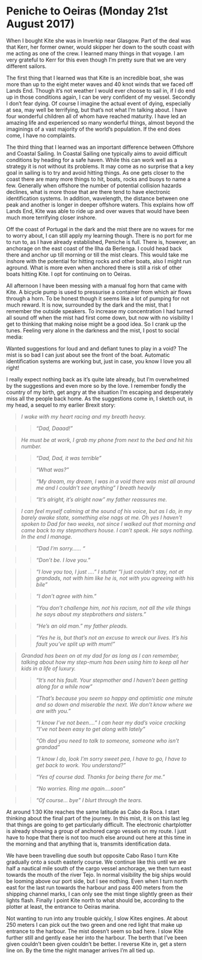 
# Peniche to Oeiras (Monday 21st August 2017) #

When I bought Kite she was in Inverkip near Glasgow. Part of the deal was that Kerr, her former owner, would skipper her down to the south coast with me acting as one of the crew. I learned many things in that voyage. I am very grateful to Kerr for this even though I’m pretty sure that we are very different sailors.

The first thing that I learned was that Kite is an incredible boat, she was more than up to the eight meter waves and 40 knot winds that we faced off Lands End. Though it’s not weather I would ever choose to sail in, if I do end up in those conditions again, I can be very confident of my vessel. Secondly I don’t fear dying. Of course I imagine the actual event of dying, especially at sea, may well be terrifying, but that’s not what I’m talking about. I have four wonderful children all of whom have reached maturity. I have led an amazing life and experienced so many wonderful things, almost beyond the imaginings of a vast majority of the world’s population. If the end does come, I have no complaints.

The third thing that I learned was an important difference between Offshore and Coastal Sailing. In Coastal Sailing one typically aims to avoid difficult conditions by heading for a safe haven. While this can work well as a strategy it is not without its problems. It may come as no surprise that a key goal in sailing is to try and avoid hitting things. As one gets closer to the coast there are many more things to hit, boats, rocks and buoys to name a few. Generally when offshore the number of potential collision hazards declines, what is more those that are there tend to have electronic identification systems. In addition, wavelength, the distance between one peak and another is longer in deeper offshore waters. This explains how off Lands End, Kite was able to ride up and over waves that would have been much more terrifying closer inshore.

Off the coast of Portugal in the dark and the mist there are no waves for me to worry about, I can still apply my learning though. There is no port for me to run to, as I have already established, Peniche is full. There is, however, an anchorage on the east coast of the Ilha da Berlenga. I could head back there and anchor up till morning or till the mist clears. This would take me inshore with the potential for hitting rocks and other boats, also I might run aground. What is more even when anchored there is still a risk of other boats hitting Kite. I opt for continuing on to Oeiras.

All afternoon I have been messing with a manual fog horn that came with Kite. A bicycle pump is used to pressurise a container from which air flows through a horn. To be honest though it seems like a lot of pumping for not much reward. It is now, surrounded by the dark and the mist, that I remember the outside speakers. To increase my concentration I had turned all sound off when the mist had first come down, but now with no visibility I get to thinking that making noise might be a good idea. So I crank up the tunes. Feeling very alone in the darkness and the mist, I post to social media:

Wanted suggestions for loud and and defiant tunes to play in a void? The mist is so bad I can just about see the front of the boat. Automatic identification systems are working but, just in case, you know I love you all right!

I really expect nothing back as it’s quite late already, but I’m overwhelmed by the suggestions and even more so by the love. I remember fondly the country of my birth, get angry at the situation I’m escaping and desperately miss all the people back home. As the suggestions come in, I sketch out, in my head, a sequel to my earlier Brexit story:

> *I wake with my heart racing and my breath heavy.*

>> *“Dad, Daaad!”*

> *He must be at work, I grab my phone from next to the bed and hit his number.*

>> *“Dad, Dad, it was terrible”*

>> *“What was?”*

>> *“My dream, my dream, I was in a void there was mist all around me and I couldn’t see anything” I breath heavily*

>> *“It’s alright, it’s alright now” my father reassures me.*

> *I can feel myself calming at the sound of his voice, but as I do, in my barely awake state, something else nags at me. Oh yes I haven’t spoken to Dad for two weeks, not since I walked out that morning and came back to my stepmothers house. I can’t speak. He says nothing. In the end I manage.*

>> *“Dad I’m sorry…… “*

>> *“Don’t be. I love you.”*

>> *“I love you too, I just ….” I stutter “I just couldn’t stay, not at grandads, not with him like he is, not with you agreeing with his bile”*

>> *“I don’t agree with him.”*

>> *“You don’t challenge him, not his racism, not all the vile things he says about my stepbrothers and sisters.”*

>> *“He’s an old man.” my father pleads.*

>> *“Yes he is, but that’s not an excuse to wreck our lives. It’s his fault you’ve split up with mum!”*

> *Grandad has been on at my dad for as long as I can remember, talking about how my step-mum has been using him to keep all her kids in a life of luxury.*

>> *“It’s not his fault. Your stepmother and I haven’t been getting along for a while now”*

>> *“That’s because you seem so happy and optimistic one minute and so down and miserable the next. We don’t know where we are with you.”*

>> *“I know I’ve not been….” I can hear my dad’s voice cracking “I’ve not been easy to get along with lately”*

>> *“Oh dad you need to talk to someone, someone who isn’t grandad”*

>> *“I know I do, look I’m sorry sweet pea, I have to go, I have to get back to work. You understand?”*

>> *“Yes of course dad. Thanks for being there for me.”*

>> *“No worries. Ring me again….soon”*

>> *“Of course… bye” I blurt through the tears.*

At around 1:30 Kite reaches the same latitude as Cabo da Roca. I start thinking about the final part of the journey. In this mist, it is on this last leg  that things are going to get particularly difficult. The electronic chartplotter is already showing a group of anchored cargo vessels on my route. I just have to hope that there is not too much else around out here at this time in the morning and that anything that is, transmits identification data.

We have been travelling due south but opposite Cabo Raso I turn Kite gradually onto a south easterly course. We continue like this until we are half a nautical mile south of the cargo vessel anchorage, we then turn east towards the mouth of the river Tejo. In normal visibility the big ships would be looming above our port side, but I see nothing. Even when I turn north east for the last run towards the harbour and pass 400 meters from the shipping channel marks, I can only see the mist tinge slightly green as their lights flash. Finally I point Kite north to what should be, according to the plotter at least, the entrance to Oeiras marina.

Not wanting to run into any trouble quickly, I slow Kites engines. At about 250 meters I can pick out the two green and one red light that make up entrance to the harbour. The mist doesn’t seem so bad here. I slow Kite further still and gently ease her into the harbour. The berth that I’ve been given couldn’t been given couldn’t be better. I reverse Kite in, get a stern line on. By the time the night manager arrives I’m all tied up.
